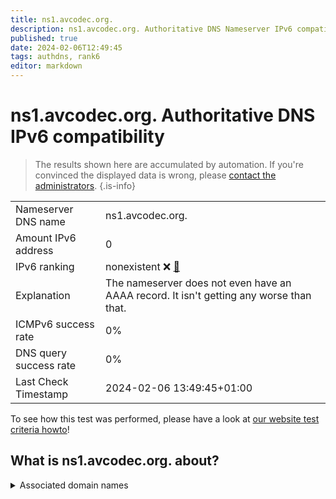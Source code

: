 ```yaml
---
title: ns1.avcodec.org.
description: ns1.avcodec.org. Authoritative DNS Nameserver IPv6 compatibility
published: true
date: 2024-02-06T12:49:45
tags: authdns, rank6
editor: markdown
---
```


# ns1.avcodec.org. Authoritative DNS IPv6 compatibility

> The results shown here are accumulated by automation. If you're convinced the displayed data is wrong, please [contact the administrators](/howto/chat). 
{.is-info}




|   |   |
| - | - |
| Nameserver DNS name | ns1.avcodec.org.
| Amount IPv6 address | 0
| IPv6 ranking | nonexistent :x: [🔗](/howto/ranking) |
| Explanation | The nameserver does not even have an AAAA record. It isn't getting any worse than that. |
| ICMPv6 success rate | 0%|
| DNS query success rate | 0% |
| Last Check Timestamp | 2024-02-06 13:49:45+01:00 |

To see how this test was performed, please have a look at [our website test criteria howto](/howto/testcriteria/authdns)!


## What is ns1.avcodec.org. about?






<details>
<summary>Associated domain names</summary>

ffmpeg.org

</details>
